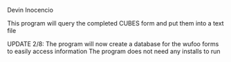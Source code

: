 Devin Inocencio

This program will query the completed CUBES form and put them into a text file

UPDATE 2/8: The program will now create a database for the wufoo forms to easily access information
The program does not need any installs to run
